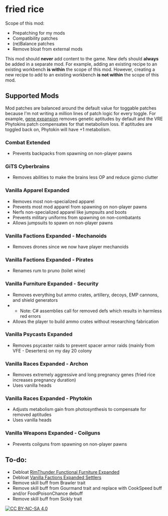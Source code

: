 # fried rice
Scope of this mod:
- Prepatching for my mods
- Compatibility patches
- (re)Balance patches
- Remove bloat from external mods

This mod should **never** add content to the game. New defs should **always** be added in a separate mod. For example, adding an existing recipe to an existing workbench **is within** the scope of this mod. However, creating a new recipe to add to an existing workbench **is not within** the scope of this mod.

## Supported Mods
Mod patches are balanced around the default value for toggable patches because I'm not writing a million lines of patch logic for every toggle. For example, [gene expansion](https://github.com/boomersama/boomer.genes) removes genetic aptitudes by default and the VRE Phytokins patch compensates for that metabolism loss. If aptitudes are toggled back on, Phytokin will have +1 metabolism.

### Combat Extended
- Prevents backpacks from spawning on non-player pawns
### GiTS Cyberbrains
- Removes abilities to make the brains less OP and reduce gizmo clutter
### Vanilla Apparel Expanded
- Removes most non-specialized apparel
- Prevents most mod apparel from spawning on non-player pawns
- Nerfs non-specialized apparel like jumpsuits and boots
- Prevents military uniforms from spawning on non-combatants
- Allows jumpsuits to spawn on non-player pawns
### Vanilla Factions Expanded - Mechanoids
- Removes drones since we now have player mechanoids
### Vanilla Factions Expanded - Pirates
- Renames rum to pruno (toilet wine)
### Vanilla Furniture Expanded - Security
- Removes everything but ammo crates, artillery, decoys, EMP cannons, and shield generators
- - Note: C# assemblies call for removed defs which results in harmless red errors
- Allows the player to build ammo crates without researching fabrication
### Vanilla Psycasts Expanded
- Removes psycaster raids to prevent spacer armor raids (mainly from VFE - Deserters) on my day 20 colony
### Vanilla Races Expanded - Archon
- Removes extremely aggressive and long pregnancy genes (fried rice increases pregnancy duration)
- Uses vanilla heads
### Vanilla Races Expanded - Phytokin
- Adjusts metabolism gain from photosynthesis to compensate for removed aptitudes
- Uses vanilla heads
### Vanilla Weapons Expanded - Coilguns
- Prevents coilguns from spawning on non-player pawns

## To-do:
- Debloat [RimThunder Functional Furniture Expanded](https://steamcommunity.com/sharedfiles/filedetails/?id=3430151040)
- Debloat [Vanilla Factions Expanded Settlers](https://steamcommunity.com/sharedfiles/filedetails/?id=2052918119)
- Remove skill buff from Brawler trait
- Remove skill buff from Gourmand trait and replace with CookSpeed buff and/or FoodPoisonChance debuff
- Remove skill buff from Sickly trait

[![CC BY-NC-SA 4.0][cc-by-nc-sa-shield]][cc-by-nc-sa]

[cc-by-nc-sa]: http://creativecommons.org/licenses/by-nc-sa/4.0/
[cc-by-nc-sa-shield]: https://img.shields.io/badge/License-CC%20BY--NC--SA%204.0-lightgrey.svg